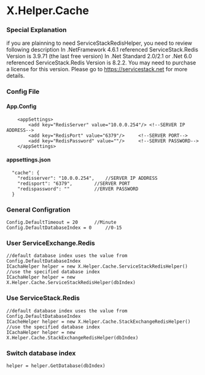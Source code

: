 # X.Helper.Cache

### Special Explanation

if you are plainning to need ServiceStackRedisHelper, you need to review following description
In .NetFramework 4.6.1 referenced ServiceStack.Redis Version is 3.9.71 (the last free version)
In .Net Standard 2.0/2.1 or .Net 6.0 referenced ServiceStack.Redis Version is 8.2.2.
You may need to purchase a license for this version.
Please go to https://servicestack.net for more details.


### Config File

#### App.Config
```
	<appSettings>
		<add key="RedisServer" value="10.0.0.254"/>	<!--SERVER IP ADDRESS-->
		<add key="RedisPort" value="6379"/>		<!--SERVER PORT-->
		<add key="RedisPassword" value=""/>		<!--SERVER PASSWORD-->
	</appSettings>
```

#### appsettings.json
```
  "cache": {
    "redisserver": "10.0.0.254",	//SERVER IP ADDRESS
    "redisport": "6379",		//SERVER PORT
    "redispassword": ""			//ERVER PASSWORD
  }
```

### General Configration

```
Config.DefaultTimeout = 20		//Minute
Config.DefaultDatabaseIndex = 0		//0-15
```

### User ServiceExchange.Redis
```
//default database index uses the value from Config.DefaultDatabaseIndex 
ICachaHelper helper = new X.Helper.Cache.ServiceStackRedisHelper()
//use the specified database index
ICachaHelper helper = new X.Helper.Cache.ServiceStackRedisHelper(dbIndex)
```

### Use ServiceStack.Redis
```
//default database index uses the value from Config.DefaultDatabaseIndex 
ICacheHelper helper = new X.Helper.Cache.StackExchangeRedisHelper()
//use the specified database index
ICachaHelper helper = new X.Helper.Cache.StackExchangeRedisHelper(dbIndex)
```


### Switch database index
```
helper = helper.GetDatabase(dbIndex)
```

